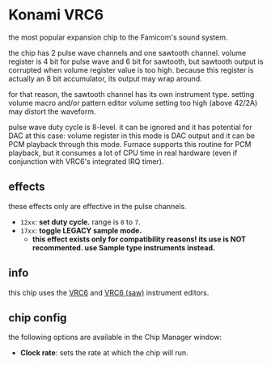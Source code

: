 # Konami VRC6

the most popular expansion chip to the Famicom's sound system.

the chip has 2 pulse wave channels and one sawtooth channel.
volume register is 4 bit for pulse wave and 6 bit for sawtooth, but sawtooth output is corrupted when volume register value is too high. because this register is actually an 8 bit accumulator, its output may wrap around.

for that reason, the sawtooth channel has its own instrument type. setting volume macro and/or pattern editor volume setting too high (above 42/2A) may distort the waveform.

pulse wave duty cycle is 8-level. it can be ignored and it has potential for DAC at this case: volume register in this mode is DAC output and it can be PCM playback through this mode.
Furnace supports this routine for PCM playback, but it consumes a lot of CPU time in real hardware (even if conjunction with VRC6's integrated IRQ timer).

## effects

these effects only are effective in the pulse channels.

- `12xx`: **set duty cycle.** range is `0` to `7`.
- `17xx`: **toggle LEGACY sample mode.**
  - **this effect exists only for compatibility reasons! its use is NOT recommented. use Sample type instruments instead.**

## info

this chip uses the [VRC6](../4-instrument/vrc6.md) and [VRC6 (saw)](../4-instrument/vrc6.md) instrument editors.

## chip config

the following options are available in the Chip Manager window:

- **Clock rate**: sets the rate at which the chip will run.

